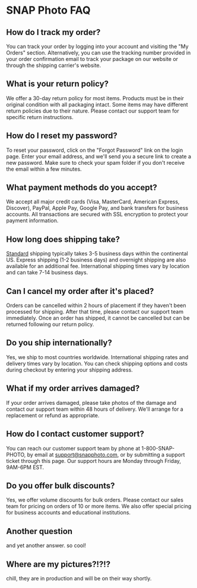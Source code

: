 # SNAP Photo FAQ

## How do I track my order?
You can track your order by logging into your account and visiting the "My Orders" section. Alternatively, you can use the tracking number provided in your order confirmation email to track your package on our website or through the shipping carrier's website.

## What is your return policy?
We offer a 30-day return policy for most items. Products must be in their original condition with all packaging intact. Some items may have different return policies due to their nature. Please contact our support team for specific return instructions.

## How do I reset my password?
To reset your password, click on the "Forgot Password" link on the login page. Enter your email address, and we'll send you a secure link to create a new password. Make sure to check your spam folder if you don't receive the email within a few minutes.

## What payment methods do you accept?
We accept all major credit cards (Visa, MasterCard, American Express, Discover), PayPal, Apple Pay, Google Pay, and bank transfers for business accounts. All transactions are secured with SSL encryption to protect your payment information.

## How long does shipping take?
[Standard](https://www.google.com) shipping typically takes 3-5 business days within the continental US. Express shipping (1-2 business days) and overnight shipping are also available for an additional fee. International shipping times vary by location and can take 7-14 business days.

## Can I cancel my order after it's placed?
Orders can be cancelled within 2 hours of placement if they haven't been processed for shipping. After that time, please contact our support team immediately. Once an order has shipped, it cannot be cancelled but can be returned following our return policy.

## Do you ship internationally?
Yes, we ship to most countries worldwide. International shipping rates and delivery times vary by location. You can check shipping options and costs during checkout by entering your shipping address.

## What if my order arrives damaged?
If your order arrives damaged, please take photos of the damage and contact our support team within 48 hours of delivery. We'll arrange for a replacement or refund as appropriate.

## How do I contact customer support?
You can reach our customer support team by phone at 1-800-SNAP-PHOTO, by email at support@snapphoto.com, or by submitting a support ticket through this page. Our support hours are Monday through Friday, 9AM-6PM EST.

## Do you offer bulk discounts?
Yes, we offer volume discounts for bulk orders. Please contact our sales team for pricing on orders of 10 or more items. We also offer special pricing for business accounts and educational institutions. 

## Another question
and yet another answer. so cool!

## Where are my pictures?!?!?
chill, they are in production and will be on their way shortly.